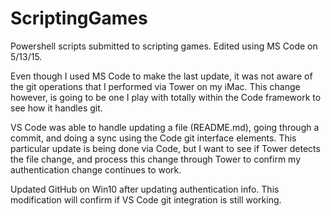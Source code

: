 # ScriptingGames

Powershell scripts submitted to scripting games.
Edited using MS Code on 5/13/15.

Even though I used MS Code to make the last update, it was not aware of the git operations that I performed via Tower on my iMac. This change however, is going to be one I play with totally within the Code framework to see how it handles git.

VS Code was able to handle updating a file (README.md), going through a commit, and doing a sync using the Code git interface elements. This particular update is being done via Code, but I want to see if Tower detects the file change, and process this change through Tower to confirm my authentication change continues to work.

Updated GitHub on Win10 after updating authentication info. This modification will confirm
if VS Code git integration is still working.
